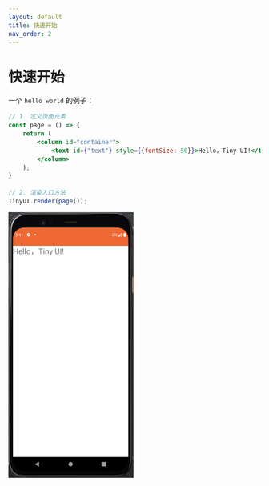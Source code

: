 ```yaml
---
layout: default
title: 快速开始
nav_order: 2
---
```


# 快速开始
一个 `hello world` 的例子：

```jsx
// 1. 定义页面元素
const page = () => {
    return (
        <column id="container">
            <text id={"text"} style={{fontSize: 50}}>Hello，Tiny UI!</text>
        </column>
    );
}

// 2. 渲染入口方法
TinyUI.render(page());
```

<img src="/assets/images/hello_world.png" width="250" />

